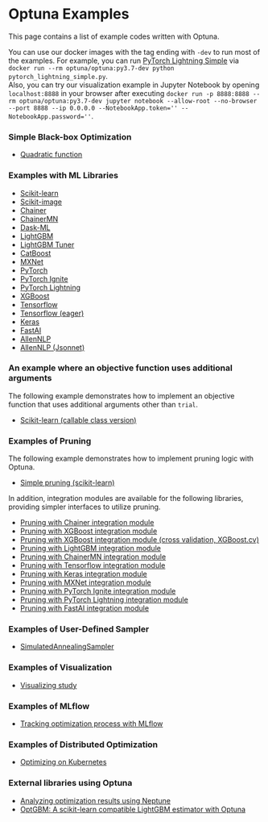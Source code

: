Optuna Examples
================

This page contains a list of example codes written with Optuna.

You can use our docker images with the tag ending with `-dev` to run most of the examples.
For example, you can run [PyTorch Lightning Simple](./pytorch_ignite_simple.py) via `docker run --rm optuna/optuna:py3.7-dev python pytorch_lightning_simple.py`.  
Also, you can try our visualization example in Jupyter Notebook by opening `localhost:8888` in your browser after executing `docker run -p 8888:8888 --rm optuna/optuna:py3.7-dev jupyter notebook --allow-root --no-browser --port 8888 --ip 0.0.0.0 --NotebookApp.token='' --NotebookApp.password=''`.

### Simple Black-box Optimization

* [Quadratic function](./quadratic_simple.py)

### Examples with ML Libraries

* [Scikit-learn](./sklearn_simple.py)
* [Scikit-image](./skimage_lbp_simple.py)
* [Chainer](./chainer_simple.py)
* [ChainerMN](./chainermn_simple.py)
* [Dask-ML](./dask_ml_simple.py)
* [LightGBM](./lightgbm_simple.py)
* [LightGBM Tuner](./lightgbm_tuner_simple.py)
* [CatBoost](./catboost_simple.py)
* [MXNet](./mxnet_simple.py)
* [PyTorch](./pytorch_simple.py)
* [PyTorch Ignite](./pytorch_ignite_simple.py)
* [PyTorch Lightning](./pytorch_lightning_simple.py)
* [XGBoost](./xgboost_simple.py)
* [Tensorflow](./tensorflow_estimator_simple.py)
* [Tensorflow (eager)](./tensorflow_eager_simple.py)
* [Keras](./keras_simple.py)
* [FastAI](./fastai_simple.py)
* [AllenNLP](./allennlp/allennlp_simple.py)
* [AllenNLP (Jsonnet)](./allennlp/allennlp_jsonnet.py)

### An example where an objective function uses additional arguments

The following example demonstrates how to implement an objective function that uses additional arguments other than `trial`.
* [Scikit-learn (callable class version)](./sklearn_additional_args.py)

### Examples of Pruning

The following example demonstrates how to implement pruning logic with Optuna.

* [Simple pruning (scikit-learn)](./pruning/simple.py)

In addition, integration modules are available for the following libraries, providing simpler interfaces to utilize pruning.

* [Pruning with Chainer integration module](./pruning/chainer_integration.py)
* [Pruning with XGBoost integration module](./pruning/xgboost_integration.py)
* [Pruning with XGBoost integration module (cross validation, XGBoost.cv)](./pruning/xgboost_cv_integration.py)
* [Pruning with LightGBM integration module](./pruning/lightgbm_integration.py)
* [Pruning with ChainerMN integration module](./pruning/chainermn_integration.py)
* [Pruning with Tensorflow integration module](./pruning/tensorflow_estimator_integration.py)
* [Pruning with Keras integration module](./pruning/keras_integration.py)
* [Pruning with MXNet integration module](./pruning/mxnet_integration.py)
* [Pruning with PyTorch Ignite integration module](./pytorch_ignite_simple.py)
* [Pruning with PyTorch Lightning integration module](./pytorch_lightning_simple.py)
* [Pruning with FastAI integration module](./fastai_simple.py)

### Examples of User-Defined Sampler

* [SimulatedAnnealingSampler](./samplers/simulated_annealing_sampler.py)

### Examples of Visualization

* [Visualizing study](https://colab.research.google.com/github/optuna/optuna/blob/master/examples/visualization/plot_study.ipynb)

### Examples of MLflow

* [Tracking optimization process with MLflow](./mlflow/keras_mlflow.py)

### Examples of Distributed Optimization

* [Optimizing on Kubernetes](./distributed/kubernetes/README.md)

### External libraries using Optuna

* [Analyzing optimization results using Neptune](https://neptune-contrib.readthedocs.io/user_guide/monitoring/optuna.html)
* [OptGBM: A scikit-learn compatible LightGBM estimator with Optuna](https://github.com/Y-oHr-N/OptGBM)
